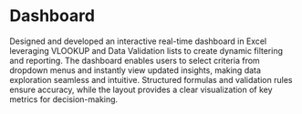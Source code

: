 # Dashboard
Designed and developed an interactive real-time dashboard in Excel leveraging VLOOKUP and Data Validation lists to create dynamic filtering and reporting. The dashboard enables users to select criteria from dropdown menus and instantly view updated insights, making data exploration seamless and intuitive. Structured formulas and validation rules ensure accuracy, while the layout provides a clear visualization of key metrics for decision-making.
